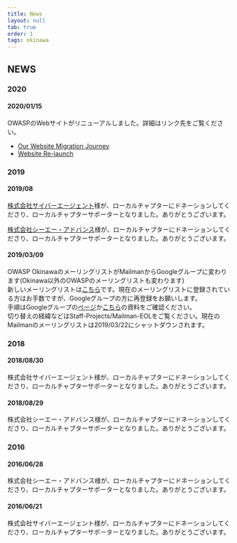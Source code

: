```yaml
---
title: News
layout: null
tab: true
order: 1
tags: okinawa
---
```


## NEWS

### 2020

#### 2020/01/15

OWASPのWebサイトがリニューアルしました。詳細はリンク先をご覧ください。  

* [Our Website Migration Journey](/website/2020/01/15/website-migration-journey)
* [Website Re-launch](/www-staff/projects-historical/201912-Website-Launch)

### 2019

#### 2019/08

[株式会社サイバーエージェント](https://www.cyberagent.co.jp/)様が、ローカルチャプターにドネーションしてくださり、ローカルチャプターサポーターとなりました。ありがとうございます。

[株式会社シーエー・アドバンス](https://www.ca-adv.co.jp/)様が、ローカルチャプターにドネーションしてくださり、ローカルチャプターサポーターとなりました。ありがとうございます。

#### 2019/03/09

OWASP OkinawaのメーリングリストがMailmanからGoogleグループに変わります(Okinawa以外のOWASPのメーリングリストも変わります)  
新しいメーリングリストは[こちら](https://groups.google.com/a/owasp.org/forum/?hl=ja#!forum/okinawa-chapter)です。現在のメーリングリストに登録されている方はお手数ですが、Googleグループの方に再登録をお願いします。  
手順はGoogleグループの[ページ](https://groups.google.com/a/owasp.org/forum/?hl=ja#!forum/okinawa-chapter)か[こちら](https://docs.google.com/document/d/1sSZQRYZvsBbvu9c-okKID53RlmIc79xS8zRRnguR1uk)の資料をご確認ください。  
切り替えの経緯などはStaff-Projects/Mailman-EOLをご覧ください。現在のMailmanのメーリングリストは2019/03/22にシャットダウンされます。

### 2018

#### 2018/08/30

株式会社サイバーエージェント様が、ローカルチャプターにドネーションしてくださり、ローカルチャプターサポーターとなりました。ありがとうございます。

#### 2018/08/29

株式会社シーエー・アドバンス様が、ローカルチャプターにドネーションしてくださり、ローカルチャプターサポーターとなりました。ありがとうございます。

### 2016

#### 2016/06/28

株式会社シーエー・アドバンス様が、ローカルチャプターにドネーションしてくださり、ローカルチャプターサポーターとなりました。ありがとうございます。

#### 2016/06/21

株式会社サイバーエージェント様が、ローカルチャプターにドネーションしてくださり、ローカルチャプターサポーターとなりました。ありがとうございます。
